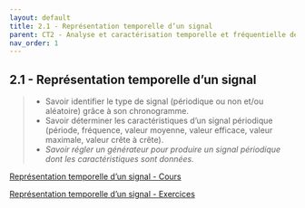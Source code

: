 ```yaml
---
layout: default
title: 2.1 - Représentation temporelle d’un signal
parent: CT2 - Analyse et caractérisation temporelle et fréquentielle des signaux
nav_order: 1
---
```



## 2.1 - Représentation temporelle d’un signal

> - Savoir identifier le type de signal (périodique ou non et/ou aléatoire) grâce à son chronogramme.
> - Savoir déterminer les caractéristiques d’un signal périodique (période, fréquence, valeur moyenne, valeur efficace, valeur maximale, valeur crête à crête).
> - *Savoir régler un générateur pour produire un signal périodique dont les caractéristiques sont données.*


[Représentation temporelle d’un signal - Cours](/cours/representation-temporelle-signaux/bts-ciel_representation-temporelle-signaux_cours.pdf)

[Représentation temporelle d’un signal - Exercices](/cours/representation-temporelle-signaux/bts-ciel_representation-temporelle-signaux_exercices.pdf)